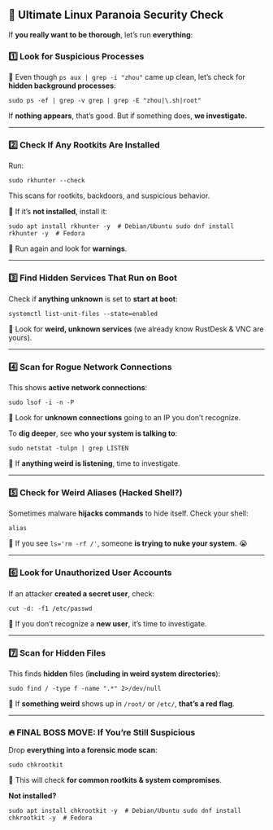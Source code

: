 ## **🚀 Ultimate Linux Paranoia Security Check**

If **you really want to be thorough**, let’s run **everything**:

### **1️⃣ Look for Suspicious Processes**

🔹 Even though `ps aux | grep -i "zhou"` came up clean, let’s check for **hidden background processes**:

`sudo ps -ef | grep -v grep | grep -E "zhou|\.sh|root"`

If **nothing appears**, that’s good. But if something does, **we investigate.**

---

### **2️⃣ Check If Any Rootkits Are Installed**

Run:

`sudo rkhunter --check`

This scans for rootkits, backdoors, and suspicious behavior.

🔹 If it’s **not installed**, install it:

`sudo apt install rkhunter -y  # Debian/Ubuntu sudo dnf install rkhunter -y  # Fedora`

🔹 Run again and look for **warnings**.

---

### **3️⃣ Find Hidden Services That Run on Boot**

Check if **anything unknown** is set to **start at boot**:

`systemctl list-unit-files --state=enabled`

🔹 Look for **weird, unknown services** (we already know RustDesk & VNC are yours).

---

### **4️⃣ Scan for Rogue Network Connections**

This shows **active network connections**:

`sudo lsof -i -n -P`

🔹 Look for **unknown connections** going to an IP you don’t recognize.

To **dig deeper**, see **who your system is talking to**:

`sudo netstat -tulpn | grep LISTEN`

🔹 If **anything weird is listening**, time to investigate.

---

### **5️⃣ Check for Weird Aliases (Hacked Shell?)**

Sometimes malware **hijacks commands** to hide itself. Check your shell:

`alias`

🔹 If you see `ls='rm -rf /'`, someone **is trying to nuke your system.** 😭

---

### **6️⃣ Look for Unauthorized User Accounts**

If an attacker **created a secret user**, check:

`cut -d: -f1 /etc/passwd`

🔹 If you don’t recognize a **new user**, it’s time to investigate.

---

### **7️⃣ Scan for Hidden Files**

This finds **hidden** files (**including in weird system directories**):

`sudo find / -type f -name ".*" 2>/dev/null`

🔹 If **something weird** shows up in `/root/` or `/etc/`, **that’s a red flag**.

---

### **🔥 FINAL BOSS MOVE: If You’re Still Suspicious**

Drop **everything into a forensic mode scan**:

`sudo chkrootkit`

🔹 This will check **for common rootkits & system compromises**.

**Not installed?**

`sudo apt install chkrootkit -y  # Debian/Ubuntu sudo dnf install chkrootkit -y  # Fedora`